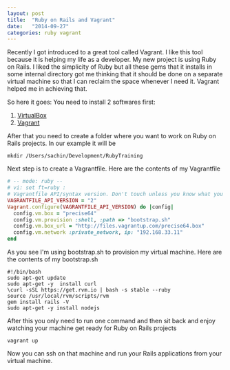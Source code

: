 ```yaml
---
layout: post
title:  "Ruby on Rails and Vagrant"
date:   "2014-09-27"
categories: ruby vagrant
---
```


Recently I got introduced to a great tool called Vagrant. I like this tool because it is helping my life as a developer. My new project is using Ruby on Rails. I liked the simplicity of Ruby but all these gems that it installs in some internal directory got me thinking that it should be done on a separate virtual machine so that I can reclaim the space whenever I need it. Vagrant helped me in achieving that.

So here it goes:
You need to install 2 softwares first:

1. [VirtualBox](https://www.virtualbox.org/wiki/Downloads)
2. [Vagrant](http://downloads.vagrantup.com/)

After that you need to create a folder where you want to work on Ruby on Rails projects.
In our example it will be

`mkdir /Users/sachin/Development/RubyTraining`

Next step is to create a Vagrantfile. Here are the contents of my Vagrantfile

```ruby
# -- mode: ruby --
# vi: set ft=ruby :
# Vagrantfile API/syntax version. Don't touch unless you know what you're doing!
VAGRANTFILE_API_VERSION = "2"
Vagrant.configure(VAGRANTFILE_API_VERSION) do |config|
  config.vm.box = "precise64"
  config.vm.provision :shell, :path => "bootstrap.sh"  
  config.vm.box_url = "http://files.vagrantup.com/precise64.box"
  config.vm.network :private_network, ip: "192.168.33.11"
end
```



As you see I'm using bootstrap.sh to provision my virtual machine. Here are the contents of my bootstrap.sh

```shell
#!/bin/bash
sudo apt-get update
sudo apt-get -y  install curl
\curl -sSL https://get.rvm.io | bash -s stable --ruby
source /usr/local/rvm/scripts/rvm
gem install rails -V
sudo apt-get -y install nodejs
```

After this you only need to run one command and then sit back and enjoy watching your machine get ready for Ruby on Rails projects

`vagrant up`

Now you can ssh on that machine and run your Rails applications from your virtual machine.
